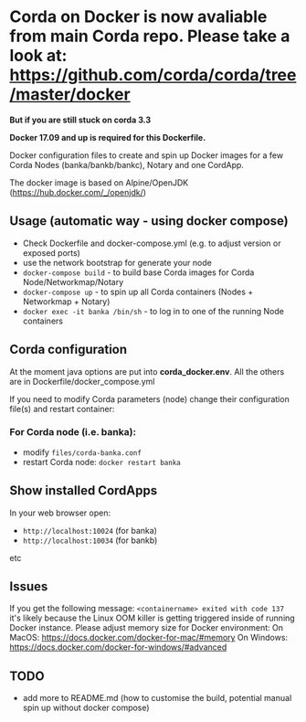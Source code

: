 # Corda on Docker is now avaliable from main Corda repo. Please take a look at: https://github.com/corda/corda/tree/master/docker

**But if you are still stuck on corda 3.3**

**Docker 17.09 and up is required for this Dockerfile.**

Docker configuration files to create and spin up Docker images for a few Corda Nodes (banka/bankb/bankc), Notary and one CordApp.

The docker image is based on Alpine/OpenJDK (https://hub.docker.com/_/openjdk/)

## Usage (automatic way - using docker compose)

* Check Dockerfile and docker-compose.yml (e.g. to adjust version or exposed ports)
* use the network bootstrap for generate your node
* `docker-compose build` - to build base Corda images for Corda Node/Networkmap/Notary
* `docker-compose up` - to spin up all Corda containers (Nodes + Networkmap + Notary)
* `docker exec -it banka /bin/sh` - to log in to one of the running Node containers

## Corda configuration
At the moment java options are put into **corda_docker.env**. All the others are in Dockerfile/docker_compose.yml

If you need to modify Corda parameters (node) change their configuration file(s) and restart container:
### For Corda node (i.e. banka):
* modify `files/corda-banka.conf`
* restart Corda node: `docker restart banka`


## Show installed CordApps
In your web browser open:
* `http://localhost:10024` (for banka)
* `http://localhost:10034` (for bankb)

etc

## Issues
If you get the following message: `<containername> exited with code 137` it's likely because the Linux OOM killer is getting triggered inside of running Docker instance.
Please adjust memory size for Docker environment:
On MacOS: https://docs.docker.com/docker-for-mac/#memory
On Windows: https://docs.docker.com/docker-for-windows/#advanced

## TODO
* add more to README.md (how to customise the build, potential manual spin up without docker compose) 
